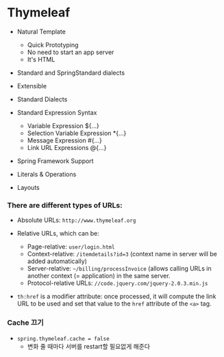# Thymeleaf

- Natural Template
  - Quick Prototyping
  - No need to start an app server
  - It's HTML
- Standard and SpringStandard dialects
- Extensible


- Standard Dialects


- Standard Expression Syntax
  - Variable Expression ${...}
  - Selection Variable Expression *{…}
  - Message Expression #{...}
  - Link URL Expressions @{...}
- Spring Framework Support
- Literals & Operations
- Layouts




### There are different types of URLs:

- Absolute URLs: `http://www.thymeleaf.org`
- Relative URLs, which can be:
  - Page-relative: `user/login.html`
  - Context-relative: `/itemdetails?id=3` (context name in server will be added automatically)
  - Server-relative: `~/billing/processInvoice` (allows calling URLs in another context (= application) in the same server.
  - Protocol-relative URLs: `//code.jquery.com/jquery-2.0.3.min.js`


- `th:href` is a modifier attribute: once processed, it will compute the link URL to be used and set that value to the `href` attribute of the `<a>` tag.




### Cache 끄기

- `spring.thymeleaf.cache = false`
  - 변화 줄 때마다 서버를 restart할 필요없게 해준다 